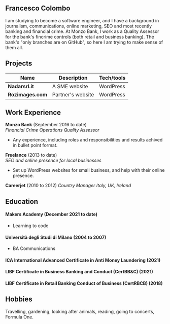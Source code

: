 ## Francesco Colombo

I am studying to become a software engineer, and I have a background in journalism, communications, online marketing, SEO and most recently banking and financial crime. 
At Monzo Bank, I work as a Quality Assessor for the bank's fincrime controls (both retail and business banking).
The bank's "only branches are on GitHub", so here I am trying to make sense of them all. 

## Projects

| Name                         | Description       | Tech/tools        |
| ---------------------------- | ----------------- | ----------------- |
| **Nadarsrl.it**              | A SME website     | WordPress         |
| **Rozimages.com**            | Partner's website | WordPress         |

## Work Experience

**Monzo Bank** (September 2016 to date)  
_Financial Crime Operations Quality Assessor_

- Any experience, including roles and responsibilities and results achived in bullet point format.

**Freelance** (2013 to date)  
_SEO and online presence for local businesses_

- Set up WordPress websites for small business, and help with their online presence.

**Careerjet** (2010 to 2012)
_Country Manager Italy, UK, Ireland_

## Education

#### Makers Academy (December 2021 to date)

- Learning to code

#### Università degli Studi di Milano (2004 to 2007)

- BA Communications

#### ICA International Advanced Certificate in Anti Money Laundering (2021)

#### LIBF Certificate in Business Banking and Conduct (CertBB&C) (2021)

#### LIBF Certificate in Retail Banking Conduct of Business (CertRBCB) (2018)

## Hobbies

Travelling, gardening, looking after animals, reading, going to concerts, Formula One.
